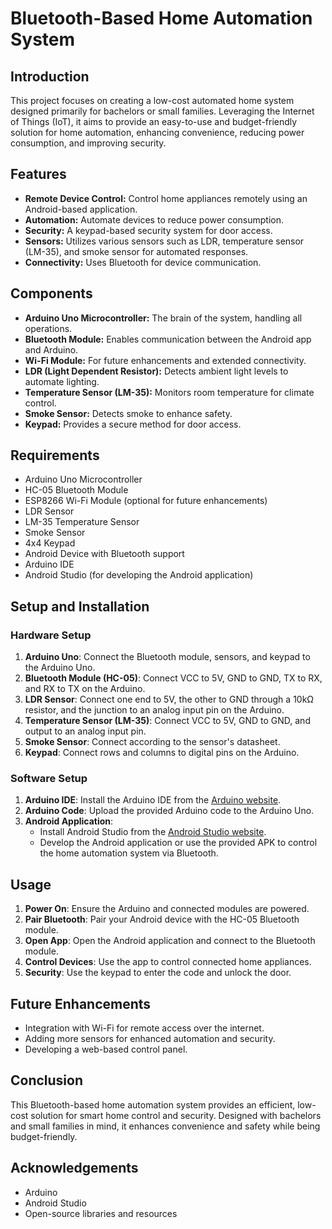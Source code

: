 # Bluetooth-Based Home Automation System

## Introduction

This project focuses on creating a low-cost automated home system designed primarily for bachelors or small families. Leveraging the Internet of Things (IoT), it aims to provide an easy-to-use and budget-friendly solution for home automation, enhancing convenience, reducing power consumption, and improving security.

## Features

- **Remote Device Control:** Control home appliances remotely using an Android-based application.
- **Automation:** Automate devices to reduce power consumption.
- **Security:** A keypad-based security system for door access.
- **Sensors:** Utilizes various sensors such as LDR, temperature sensor (LM-35), and smoke sensor for automated responses.
- **Connectivity:** Uses Bluetooth for device communication.

## Components

- **Arduino Uno Microcontroller:** The brain of the system, handling all operations.
- **Bluetooth Module:** Enables communication between the Android app and Arduino.
- **Wi-Fi Module:** For future enhancements and extended connectivity.
- **LDR (Light Dependent Resistor):** Detects ambient light levels to automate lighting.
- **Temperature Sensor (LM-35):** Monitors room temperature for climate control.
- **Smoke Sensor:** Detects smoke to enhance safety.
- **Keypad:** Provides a secure method for door access.

## Requirements

- Arduino Uno Microcontroller
- HC-05 Bluetooth Module
- ESP8266 Wi-Fi Module (optional for future enhancements)
- LDR Sensor
- LM-35 Temperature Sensor
- Smoke Sensor
- 4x4 Keypad
- Android Device with Bluetooth support
- Arduino IDE
- Android Studio (for developing the Android application)

## Setup and Installation

### Hardware Setup

1. **Arduino Uno**: Connect the Bluetooth module, sensors, and keypad to the Arduino Uno.
2. **Bluetooth Module (HC-05)**: Connect VCC to 5V, GND to GND, TX to RX, and RX to TX on the Arduino.
3. **LDR Sensor**: Connect one end to 5V, the other to GND through a 10kΩ resistor, and the junction to an analog input pin on the Arduino.
4. **Temperature Sensor (LM-35)**: Connect VCC to 5V, GND to GND, and output to an analog input pin.
5. **Smoke Sensor**: Connect according to the sensor's datasheet.
6. **Keypad**: Connect rows and columns to digital pins on the Arduino.

### Software Setup

1. **Arduino IDE**: Install the Arduino IDE from the [Arduino website](https://www.arduino.cc/en/software).
2. **Arduino Code**: Upload the provided Arduino code to the Arduino Uno.
3. **Android Application**:
   - Install Android Studio from the [Android Studio website](https://developer.android.com/studio).
   - Develop the Android application or use the provided APK to control the home automation system via Bluetooth.

## Usage

1. **Power On**: Ensure the Arduino and connected modules are powered.
2. **Pair Bluetooth**: Pair your Android device with the HC-05 Bluetooth module.
3. **Open App**: Open the Android application and connect to the Bluetooth module.
4. **Control Devices**: Use the app to control connected home appliances.
5. **Security**: Use the keypad to enter the code and unlock the door.

## Future Enhancements

- Integration with Wi-Fi for remote access over the internet.
- Adding more sensors for enhanced automation and security.
- Developing a web-based control panel.

## Conclusion

This Bluetooth-based home automation system provides an efficient, low-cost solution for smart home control and security. Designed with bachelors and small families in mind, it enhances convenience and safety while being budget-friendly.

## Acknowledgements

- Arduino
- Android Studio
- Open-source libraries and resources
